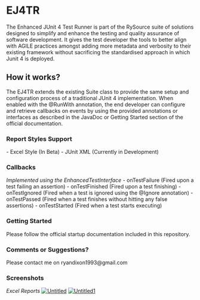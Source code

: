 # EJ4TR
The Enhanced JUnit 4 Test Runner is part of the RySource suite of solutions designed to simplify and
enhance the testing and quality assurance of software development. It gives the test developer the
tools to better align with AGILE practices amongst adding more metadata and verbosity to their
existing framework without sacrificing the standardised approach in which Junit 4 is deployed.

<h2>How it works?</h2>
The EJ4TR extends the existing Suite class to provide the same setup and configuration process of a
traditional JUnit 4 implementation. When enabled with the @RunWith annotation, the end
developer can configure and retrieve callbacks on events by using the provided annotations or
interfaces as described in the JavaDoc or Getting Started section of the official documentation.

<h3>Report Styles Support</h3>
- Excel Style (In Beta)
- JUnit XML (Currently in Development)

<h3>Callbacks</h3>
<i>Implemented using the EnhancedTestInterface</i>
- onTestFailure (Fired upon a test failing an assertion)
- onTestFinished (Fired upon a test finishing)
- onTestIgnored (Fired when a test is ignored using the @Ignore annotation)
- onTestPassed (Fired when a test finishes without hitting any false assertions)
- onTestStarted (Fired when a test starts executing)

<h3>Getting Started</h3>
Please follow the official startup documentation included in this repository.

<h3>Comments or Suggestions?</h3>
Please contact me on ryandixon1993@gmail.com

<h3>Screenshots</h3>
<i>Excel Reports</i>
<a href='http://postimg.org/image/lh5rwnj4x/' target='_blank'><img src='http://s24.postimg.org/lh5rwnj4x/Untitled.jpg' border='0' alt="Untitled" /></a>
<a href='http://postimg.org/image/6jxavn5wh/' target='_blank'><img src='http://s24.postimg.org/6jxavn5wh/Untitled1.jpg' border='0' alt="Untitled1" /></a>